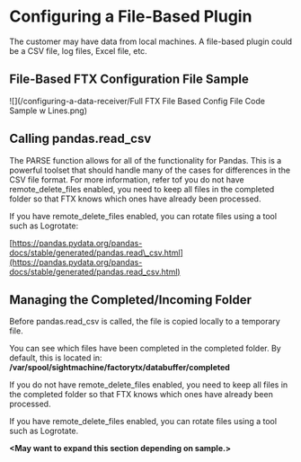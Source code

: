 # Configuring a File-Based Plugin

The customer may have data from local machines. A file-based plugin could be a CSV file, log files, Excel file, etc.

## File-Based FTX Configuration File Sample

![](/configuring-a-data-receiver/Full FTX File Based Config File Code Sample w Lines.png)

## Calling pandas.read\_csv

The PARSE function allows for all of the functionality for Pandas. This is a powerful toolset that should handle many of the cases for differences in the CSV file format. For more information, refer tof you do not have remote\_delete\_files enabled, you need to keep all files in the completed folder so that FTX knows which ones have already been processed.

If you have remote\_delete\_files enabled, you can rotate files using a tool such as Logrotate:

[https://pandas.pydata.org/pandas-docs/stable/generated/pandas.read\_csv.html](https://pandas.pydata.org/pandas-docs/stable/generated/pandas.read_csv.html)

## Managing the Completed/Incoming Folder

Before pandas.read\_csv is called, the file is copied locally to a temporary file.

You can see which files have been completed in the completed folder. By default, this is located in: **/var/spool/sightmachine/factorytx/databuffer/completed**

If you do not have remote\_delete\_files enabled, you need to keep all files in the completed folder so that FTX knows which ones have already been processed.

If you have remote\_delete\_files enabled, you can rotate files using a tool such as Logrotate.

**&lt;May want to expand this section depending on sample.&gt;**

